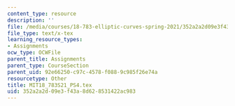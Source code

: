 ```yaml
---
content_type: resource
description: ''
file: /media/courses/18-783-elliptic-curves-spring-2021/352a2a2d09e3f43a8d628531422ac983_MIT18_783S21_PS4.tex
file_type: text/x-tex
learning_resource_types:
- Assignments
ocw_type: OCWFile
parent_title: Assignments
parent_type: CourseSection
parent_uid: 92e66250-c97c-4578-f088-9c985f26e74a
resourcetype: Other
title: MIT18_783S21_PS4.tex
uid: 352a2a2d-09e3-f43a-8d62-8531422ac983
---
```

